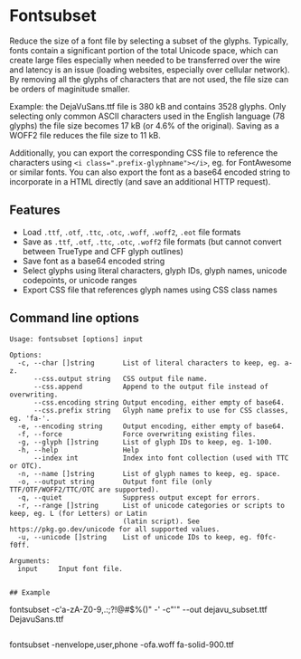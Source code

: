 # Fontsubset
Reduce the size of a font file by selecting a subset of the glyphs. Typically, fonts contain a significant portion of the total Unicode space, which can create large files especially when needed to be transferred over the wire and latency is an issue (loading websites, especially over cellular network). By removing all the glyphs of characters that are not used, the file size can be orders of maginitude smaller.

Example: the DejaVuSans.ttf file is 380 kB and contains 3528 glyphs. Only selecting only common ASCII characters used in the English language (78 glyphs) the file size becomes 17 kB (or 4.6% of the original). Saving as a WOFF2 file reduces the file size to 11 kB.

Additionally, you can export the corresponding CSS file to reference the characters using `<i class=".prefix-glyphname"></i>`, eg. for FontAwesome or similar fonts. You can also export the font as a base64 encoded string to incorporate in a HTML directly (and save an additional HTTP request).


## Features
- Load `.ttf`, `.otf`, `.ttc`, `.otc`, `.woff`, `.woff2`, `.eot` file formats
- Save as `.ttf`, `.otf`, `.ttc`, `.otc`, `.woff2` file formats (but cannot convert between TrueType and CFF glyph outlines)
- Save font as a base64 encoded string
- Select glyphs using literal characters, glyph IDs, glyph names, unicode codepoints, or unicode ranges
- Export CSS file that references glyph names using CSS class names


## Command line options
```
Usage: fontsubset [options] input

Options:
  -c, --char []string       List of literal characters to keep, eg. a-z.
      --css.output string   CSS output file name.
      --css.append          Append to the output file instead of overwriting.
      --css.encoding string Output encoding, either empty of base64.
      --css.prefix string   Glyph name prefix to use for CSS classes, eg. 'fa-'.
  -e, --encoding string     Output encoding, either empty of base64.
  -f, --force               Force overwriting existing files.
  -g, --glyph []string      List of glyph IDs to keep, eg. 1-100.
  -h, --help                Help
      --index int           Index into font collection (used with TTC or OTC).
  -n, --name []string       List of glyph names to keep, eg. space.
  -o, --output string       Output font file (only TTF/OTF/WOFF2/TTC/OTC are supported).
  -q, --quiet               Suppress output except for errors.
  -r, --range []string      List of unicode categories or scripts to keep, eg. L (for Letters) or Latin
                            (latin script). See https://pkg.go.dev/unicode for all supported values.
  -u, --unicode []string    List of unicode IDs to keep, eg. f0fc-f0ff.

Arguments:
  input     Input font file.


## Example
```
fontsubset -c'a-zA-Z0-9,.:;?!@#$%()" -' -c"'" --out dejavu\_subset.ttf DejavuSans.ttf
```

```
fontsubset -nenvelope,user,phone -ofa.woff fa-solid-900.ttf
```
